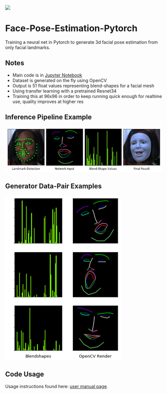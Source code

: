 ![](examples/track_d.gif)
# Face-Pose-Estimation-Pytorch
Training a neural net in Pytorch to generate 3d facial pose estimation from only facial landmarks.

## Notes
- Main code is in [Jupyter Notebook](face_pose_net.ipynb)
- Dataset is generated on the fly using OpenCV
- Output is 51 float values representing blend-shapes for a facial mesh
- Using transfer learning with a pretrained Resnet34
- Training this at 96x96 in order to keep running quick enough for realtime use, quality improves at higher res


## Inference Pipeline Example
![](examples/pipeline.png)
## Generator Data-Pair Examples
![](examples/git_dataset.png)

## Code Usage
Usage instructions found here: [user manual page](USAGE.md).




